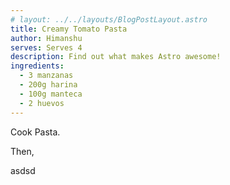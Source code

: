 ```yaml
---
# layout: ../../layouts/BlogPostLayout.astro
title: Creamy Tomato Pasta
author: Himanshu
serves: Serves 4
description: Find out what makes Astro awesome!
ingredients:
  - 3 manzanas
  - 200g harina
  - 100g manteca
  - 2 huevos
---
```


Cook Pasta.

Then,

asdsd

